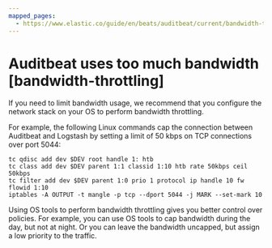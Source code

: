 ```yaml
---
mapped_pages:
  - https://www.elastic.co/guide/en/beats/auditbeat/current/bandwidth-throttling.html
---
```


# Auditbeat uses too much bandwidth [bandwidth-throttling]

If you need to limit bandwidth usage, we recommend that you configure the network stack on your OS to perform bandwidth throttling.

For example, the following Linux commands cap the connection between Auditbeat and Logstash by setting a limit of 50 kbps on TCP connections over port 5044:

```shell
tc qdisc add dev $DEV root handle 1: htb
tc class add dev $DEV parent 1:1 classid 1:10 htb rate 50kbps ceil 50kbps
tc filter add dev $DEV parent 1:0 prio 1 protocol ip handle 10 fw flowid 1:10
iptables -A OUTPUT -t mangle -p tcp --dport 5044 -j MARK --set-mark 10
```

Using OS tools to perform bandwidth throttling gives you better control over policies. For example, you can use OS tools to cap bandwidth during the day, but not at night. Or you can leave the bandwidth uncapped, but assign a low priority to the traffic.

